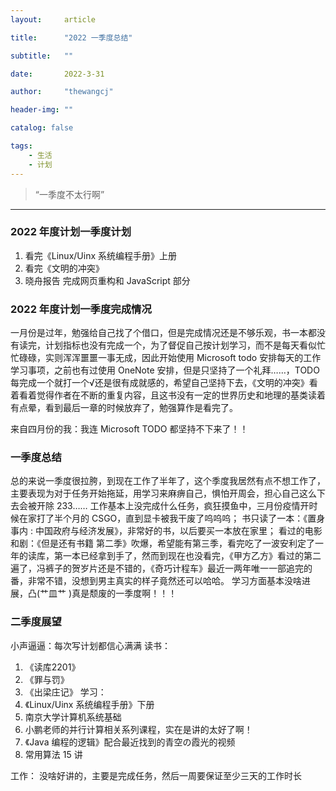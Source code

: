 ```yaml
---
layout:     article

title:      "2022 一季度总结"

subtitle:   ""

date:       2022-3-31

author:     "thewangcj"

header-img: ""

catalog: false

tags:
    - 生活
    - 计划
---
```


> “一季度不太行啊”

------

<!--more-->

### 2022 年度计划一季度计划
1. 看完《Linux/Uinx 系统编程手册》上册
2. 看完《文明的冲突》
3. 晓舟报告 完成网页重构和 JavaScript 部分
### 2022 年度计划一季度完成情况
一月份是过年，勉强给自己找了个借口，但是完成情况还是不够乐观，书一本都没有读完，计划指标也没有完成一个，为了督促自己按计划学习，而不是每天看似忙忙碌碌，实则浑浑噩噩一事无成，因此开始使用 Microsoft todo 安排每天的工作学习事项，之前也有过使用 OneNote 安排，但是只坚持了一个礼拜……，TODO 每完成一个就打一个√还是很有成就感的，希望自己坚持下去，《文明的冲突》看着看着觉得作者在不断的重复内容，且这书没有一定的世界历史和地理的基类读着有点晕，看到最后一章的时候放弃了，勉强算作是看完了。

来自四月份的我：我连 Microsoft TODO 都坚持不下来了！！

### 一季度总结
总的来说一季度很拉胯，到现在工作了半年了，这个季度我居然有点不想工作了，主要表现为对于任务开始拖延，用学习来麻痹自己，惧怕开周会，担心自己这么下去会被开除 233……
工作基本上没完成什么任务，疯狂摸鱼中，三月份疫情开时候在家打了半个月的 CSGO，直到显卡被我干废了呜呜呜；
书只读了一本：《置身事内 : 中国政府与经济发展》，非常好的书，以后要买一本放在家里；
看过的电影和剧：《但是还有书籍 第二季》吹爆，希望能有第三季，看完吃了一波安利定了一年的读库，第一本已经拿到手了，然而到现在也没看完，《甲方乙方》看过的第二遍了，冯裤子的贺岁片还是不错的，《奇巧计程车》最近一两年唯一一部追完的番，非常不错，没想到男主真实的样子竟然还可以哈哈。
学习方面基本没啥进展，凸(艹皿艹 )真是颓废的一季度啊！！！

### 二季度展望
小声逼逼：每次写计划都信心满满
读书：
1. 《读库2201》
2. 《罪与罚》
3. 《出梁庄记》
学习：
1. 《Linux/Uinx 系统编程手册》下册
2. 南京大学计算机系统基础
3. 小鹏老师的并行计算相关系列课程，实在是讲的太好了啊！
4. 《Java 编程的逻辑》配合最近找到的青空の霞光的视频
5. 常用算法 15 讲

工作：
没啥好讲的，主要是完成任务，然后一周要保证至少三天的工作时长

